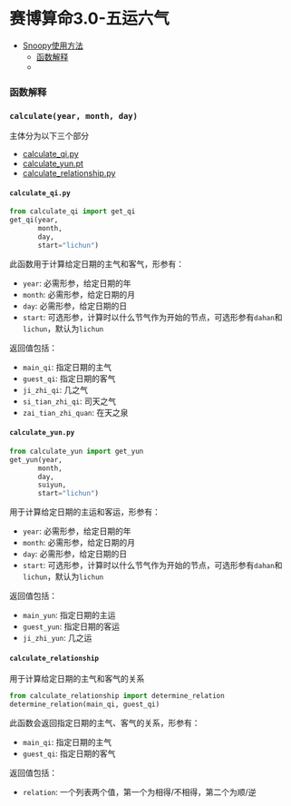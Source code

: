 # 赛博算命3.0-五运六气

- [Snoopy使用方法](#使用方法)
  - [函数解释](#函数解释)
  - 
### 函数解释

### `calculate(year, month, day)`

主体分为以下三个部分
- [calculate_qi.py](./calculate_qi.py)
- [calculate_yun.pt](./calculate_yun.py)
- [calculate_relationship.py](./calculate_relationship.py)

#### `calculate_qi.py`
```python
from calculate_qi import get_qi
get_qi(year, 
       month, 
       day, 
       start="lichun") 
```
此函数用于计算给定日期的主气和客气，形参有：
- `year`: 必需形参，给定日期的年
- `month`: 必需形参，给定日期的月
- `day`: 必需形参，给定日期的日
- `start`: 可选形参，计算时以什么节气作为开始的节点，可选形参有`dahan`和`lichun`，默认为`lichun`

返回值包括：
- `main_qi`: 指定日期的主气
- `guest_qi`: 指定日期的客气
- `ji_zhi_qi`: 几之气
- `si_tian_zhi_qi`: 司天之气
- `zai_tian_zhi_quan`: 在天之泉

#### `calculate_yun.py`
```python
from calculate_yun import get_yun
get_yun(year, 
       month, 
       day,
       suiyun,
       start="lichun") 
```
用于计算给定日期的主运和客运，形参有：
- `year`: 必需形参，给定日期的年
- `month`: 必需形参，给定日期的月
- `day`: 必需形参，给定日期的日
- `start`: 可选形参，计算时以什么节气作为开始的节点，可选形参有`dahan`和`lichun`，默认为`lichun`

返回值包括：
- `main_yun`: 指定日期的主运
- `guest_yun`: 指定日期的客运
- `ji_zhi_yun`: 几之运

#### `calculate_relationship`
 
用于计算给定日期的主气和客气的关系

```python
from calculate_relationship import determine_relation
determine_relation(main_qi, guest_qi)
```
此函数会返回指定日期的主气、客气的关系，形参有：
- `main_qi`: 指定日期的主气
- `guest_qi`: 指定日期的客气

返回值包括：
- `relation`: 一个列表两个值，第一个为相得/不相得，第二个为顺/逆